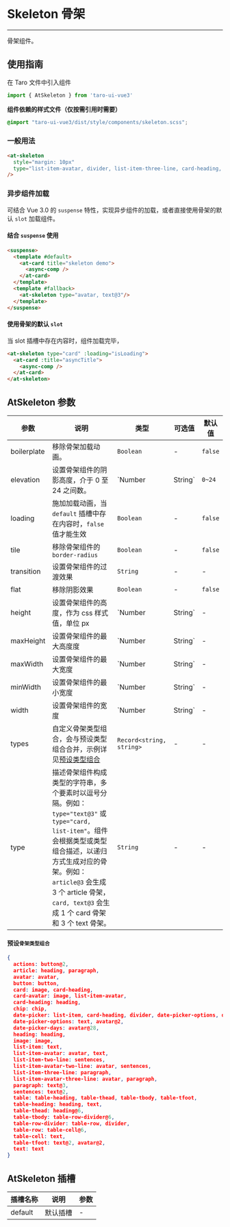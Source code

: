# Skeleton 骨架

---

骨架组件。


## 使用指南

在 Taro 文件中引入组件

```ts
import { AtSkeleton } from 'taro-ui-vue3'
```

**组件依赖的样式文件（仅按需引用时需要）**

```scss
@import "taro-ui-vue3/dist/style/components/skeleton.scss";
```

### 一般用法

```html
<at-skeleton
  style="margin: 10px"
  type="list-item-avatar, divider, list-item-three-line, card-heading, image, actions"
/>
```

### 异步组件加载
可结合 Vue 3.0 的 `suspense` 特性，实现异步组件的加载，或者直接使用骨架的默认 `slot` 加载组件。


#### 结合 `suspense` 使用

```html
<suspense>
  <template #default>
    <at-card title="skeleton demo">
      <async-comp />
    </at-card>
  </template>
  <template #fallback>
    <at-skeleton type="avatar, text@3"/>
  </template>
</suspense>
```


#### 使用骨架的默认 `slot`

当 slot 插槽中存在内容时，组件加载完毕，
```html
<at-skeleton type="card" :loading="isLoading">
  <at-card :title="asyncTitle">
    <async-comp />
  </at-card>
</at-skeleton>
```

## AtSkeleton 参数

| 参数     | 说明    | 类型    | 可选值   | 默认值  |
| -------- | ------- | ----- | ------ | ------- |
| boilerplate     | 移除骨架加载动画。  | `Boolean`  | -  | `false`       |
| elevation  | 设置骨架组件的阴影高度，介于 0 至 24 之间数。| `Number | String`  | `0~24`     | -       |
| loading     | 施加加载动画，当 `default` 插槽中存在内容时，`false` 值才能生效 | `Boolean` | -      | `false`       |
| tile    | 移除骨架组件的 `border-radius`   | `Boolean`     | -     | `false`       |
| transition   | 设置骨架组件的过渡效果    | `String` | -        | -      |
| flat | 移除阴影效果   | `Boolean`  | -        | `false`      |
| height  | 设置骨架组件的高度，作为 css 样式值，单位 px                                                 | `Number | String` | -         | -      |
| maxHeight  | 设置骨架组件的最大高度度 | `Number | String` | -         | -      |
| maxWidth  | 设置骨架组件的最大宽度 | `Number | String` | -         | -      |
| minWidth  | 设置骨架组件的最小宽度 | `Number | String` | -         | -      |
| width     | 设置骨架组件的宽度     | `Number | String` | -      | -       |
| types | 自定义骨架类型组合，会与预设类型组合合并，示例详见[预设类型组合](#预设骨架类型组合)  | `Record<string, string>` | -        | -      |
| type     | 描述骨架组件构成类型的字符串，多个要素时以逗号分隔。例如：`type="text@3"` 或 `type="card, list-item"`。组件会根据类型或类型组合描述，以递归方式生成对应的骨架。例如： `article@3` 会生成 3 个 article 骨架，`card, text@3` 会生成 1 个 card 骨架和 3 个 text 骨架。 | `String` | -      | -       |

####  预设`骨架类型组合`
  ```json
  {
    actions: button@2,
    article: heading, paragraph,
    avatar: avatar,
    button: button,
    card: image, card-heading,
    card-avatar: image, list-item-avatar,
    card-heading: heading,
    chip: chip,
    date-picker: list-item, card-heading, divider, date-picker-options, date-picker-days, actions,
    date-picker-options: text, avatar@2,
    date-picker-days: avatar@28,
    heading: heading,
    image: image,
    list-item: text,
    list-item-avatar: avatar, text,
    list-item-two-line: sentences,
    list-item-avatar-two-line: avatar, sentences,
    list-item-three-line: paragraph,
    list-item-avatar-three-line: avatar, paragraph,
    paragraph: text@3,
    sentences: text@2,
    table: table-heading, table-thead, table-tbody, table-tfoot,
    table-heading: heading, text,
    table-thead: heading@6,
    table-tbody: table-row-divider@6,
    table-row-divider: table-row, divider,
    table-row: table-cell@6,
    table-cell: text,
    table-tfoot: text@2, avatar@2,
    text: text
  }
  ```                                                    

## AtSkeleton 插槽

| 插槽名称       | 说明                     |  参数 |
| --------     | -----------------------  | --------  |
| default      | 默认插槽                  |  -        |
